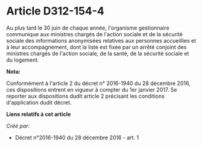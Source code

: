# Article D312-154-4

Au  plus tard le 30 juin de chaque année, l'organisme gestionnaire  communique aux ministres chargés de l'action sociale et
de la sécurité  sociale des informations anonymisées relatives aux personnes accueillies  et à leur accompagnement, dont la
liste est fixée par un arrêté  conjoint des ministres chargés de l'action sociale, de la santé, de la  sécurité sociale et du
logement.

**Nota:**

Conformément à l'article 2 du décret n° 2016-1940 du 28 décembre 2016, ces dispositions entrent en vigueur à compter du 1er
janvier 2017. Se reporter aux dispositions dudit article 2 précisant les conditions d'application dudit décret.

**Liens relatifs à cet article**

_Créé par_:

  - Décret n°2016-1940 du 28 décembre 2016 - art. 1
